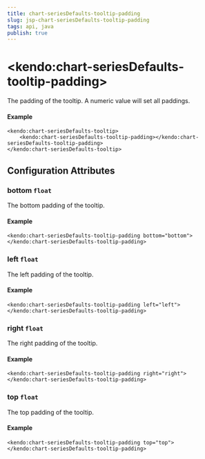 ```yaml
---
title: chart-seriesDefaults-tooltip-padding
slug: jsp-chart-seriesDefaults-tooltip-padding
tags: api, java
publish: true
---
```


# \<kendo:chart-seriesDefaults-tooltip-padding\>

The padding of the tooltip. A numeric value will set all paddings.

#### Example
    <kendo:chart-seriesDefaults-tooltip>
        <kendo:chart-seriesDefaults-tooltip-padding></kendo:chart-seriesDefaults-tooltip-padding>
    </kendo:chart-seriesDefaults-tooltip>

## Configuration Attributes

### bottom `float`

The bottom padding of the tooltip.

#### Example
    <kendo:chart-seriesDefaults-tooltip-padding bottom="bottom">
    </kendo:chart-seriesDefaults-tooltip-padding>

### left `float`

The left padding of the tooltip.

#### Example
    <kendo:chart-seriesDefaults-tooltip-padding left="left">
    </kendo:chart-seriesDefaults-tooltip-padding>

### right `float`

The right padding of the tooltip.

#### Example
    <kendo:chart-seriesDefaults-tooltip-padding right="right">
    </kendo:chart-seriesDefaults-tooltip-padding>

### top `float`

The top padding of the tooltip.

#### Example
    <kendo:chart-seriesDefaults-tooltip-padding top="top">
    </kendo:chart-seriesDefaults-tooltip-padding>

